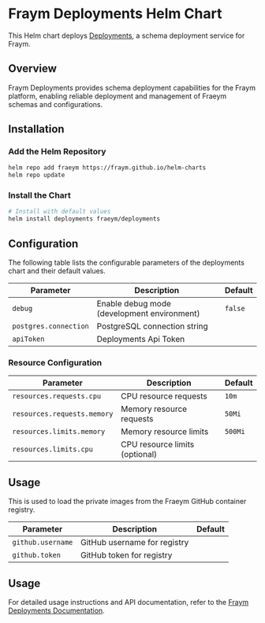 # Fraym Deployments Helm Chart

This Helm chart deploys [Deployments](https://docs.freym.becklyn.app/docs/services/deployments/introduction), a schema deployment service for Fraym.

## Overview

Fraym Deployments provides schema deployment capabilities for the Fraym platform, enabling reliable deployment and management of Fraeym schemas and configurations.

## Installation

### Add the Helm Repository

```bash
helm repo add fraeym https://fraym.github.io/helm-charts
helm repo update
```

### Install the Chart

```bash
# Install with default values
helm install deployments fraeym/deployments
```

## Configuration

The following table lists the configurable parameters of the deployments chart and their default values.

| Parameter             | Description                                 | Default |
| --------------------- | ------------------------------------------- | ------- |
| `debug`               | Enable debug mode (development environment) | `false` |
| `postgres.connection` | PostgreSQL connection string                |         |
| `apiToken`            | Deployments Api Token                       |         |

### Resource Configuration

| Parameter                   | Description                    | Default |
| --------------------------- | ------------------------------ | ------- |
| `resources.requests.cpu`    | CPU resource requests          | `10m`   |
| `resources.requests.memory` | Memory resource requests       | `50Mi`  |
| `resources.limits.memory`   | Memory resource limits         | `500Mi` |
| `resources.limits.cpu`      | CPU resource limits (optional) |         |

## Usage

This is used to load the private images from the Fraeym GitHub container registry.

| Parameter         | Description                  | Default |
| ----------------- | ---------------------------- | ------- |
| `github.username` | GitHub username for registry |         |
| `github.token`    | GitHub token for registry    |         |

## Usage

For detailed usage instructions and API documentation, refer to the [Fraym Deployments Documentation](https://docs.freym.becklyn.app/docs/services/deployments/introduction).
